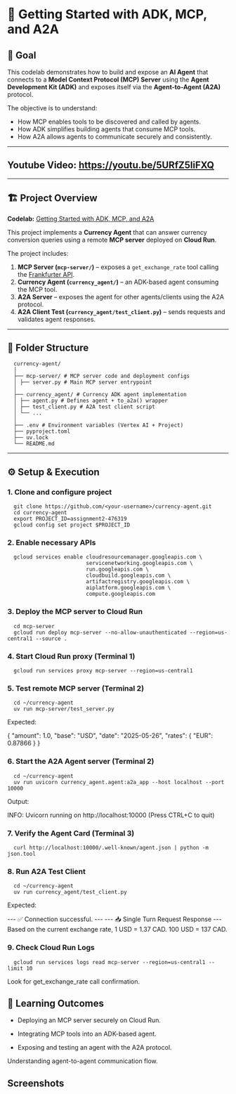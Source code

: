 # 🧠 Getting Started with ADK, MCP, and A2A

## 🎯 Goal
This codelab demonstrates how to build and expose an **AI Agent** that connects to a **Model Context Protocol (MCP) Server** using the **Agent Development Kit (ADK)** and exposes itself via the **Agent-to-Agent (A2A)** protocol.

The objective is to understand:
- How MCP enables tools to be discovered and called by agents.
- How ADK simplifies building agents that consume MCP tools.
- How A2A allows agents to communicate securely and consistently.

---
## Youtube Video: https://youtu.be/5URfZ5liFXQ 

---


## 🏗️ Project Overview

**Codelab:** [Getting Started with ADK, MCP, and A2A](https://codelabs.developers.google.com/codelabs/currency-agent#0)

This project implements a **Currency Agent** that can answer currency conversion queries using a remote **MCP server** deployed on **Cloud Run**.

The project includes:
1. **MCP Server (`mcp-server/`)** – exposes a `get_exchange_rate` tool calling the [Frankfurter API](https://www.frankfurter.app/).
2. **Currency Agent (`currency_agent/`)** – an ADK-based agent consuming the MCP tool.
3. **A2A Server** – exposes the agent for other agents/clients using the A2A protocol.
4. **A2A Client Test (`currency_agent/test_client.py`)** – sends requests and validates agent responses.

---

## 🧩 Folder Structure

      currency-agent/
      │
      ├── mcp-server/ # MCP server code and deployment configs
      │ ├── server.py # Main MCP server entrypoint
      │
      ├── currency_agent/ # Currency ADK agent implementation
      │ ├── agent.py # Defines agent + to_a2a() wrapper
      │ ├── test_client.py # A2A test client script
      │ └── ...
      │
      ├── .env # Environment variables (Vertex AI + Project)
      ├── pyproject.toml
      ├── uv.lock
      └── README.md 

---

## ⚙️ Setup & Execution

### 1. Clone and configure project

      git clone https://github.com/<your-username>/currency-agent.git
      cd currency-agent
      export PROJECT_ID=assignment2-476319
      gcloud config set project $PROJECT_ID
      
### 2. Enable necessary APIs

      gcloud services enable cloudresourcemanager.googleapis.com \
                             servicenetworking.googleapis.com \
                             run.googleapis.com \
                             cloudbuild.googleapis.com \
                             artifactregistry.googleapis.com \
                             aiplatform.googleapis.com \
                             compute.googleapis.com
                             
### 3. Deploy the MCP server to Cloud Run

      cd mcp-server
      gcloud run deploy mcp-server --no-allow-unauthenticated --region=us-central1 --source .

### 4. Start Cloud Run proxy (Terminal 1)

      gcloud run services proxy mcp-server --region=us-central1

### 5. Test remote MCP server (Terminal 2)

      cd ~/currency-agent
      uv run mcp-server/test_server.py

Expected:

{
  "amount": 1.0,
  "base": "USD",
  "date": "2025-05-26",
  "rates": { "EUR": 0.87866 }
}

### 6. Start the A2A Agent server (Terminal 2)

      cd ~/currency-agent
      uv run uvicorn currency_agent.agent:a2a_app --host localhost --port 10000

Output:

INFO: Uvicorn running on http://localhost:10000 (Press CTRL+C to quit)

### 7. Verify the Agent Card (Terminal 3)

      curl http://localhost:10000/.well-known/agent.json | python -m json.tool

### 8. Run A2A Test Client

      cd ~/currency-agent
      uv run currency_agent/test_client.py

Expected:

--- ✅ Connection successful. ---
--- 📥 Single Turn Request Response ---
Based on the current exchange rate, 1 USD = 1.37 CAD. 100 USD = 137 CAD.

### 9. Check Cloud Run Logs

      gcloud run services logs read mcp-server --region=us-central1 --limit 10

Look for get_exchange_rate call confirmation.


## 🧠 Learning Outcomes

* Deploying an MCP server securely on Cloud Run.

* Integrating MCP tools into an ADK-based agent.

* Exposing and testing an agent with the A2A protocol.

Understanding agent-to-agent communication flow.

## Screenshots

